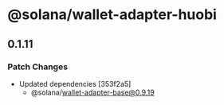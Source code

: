# @solana/wallet-adapter-huobi

## 0.1.11

### Patch Changes

-   Updated dependencies [353f2a5]
    -   @solana/wallet-adapter-base@0.9.19
